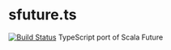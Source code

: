 # sfuture.ts
[![Build Status](https://travis-ci.org/sgkim126/sfuture.ts.svg?branch=master)](https://travis-ci.org/sgkim126/sfuture.ts)
TypeScript port of Scala Future
